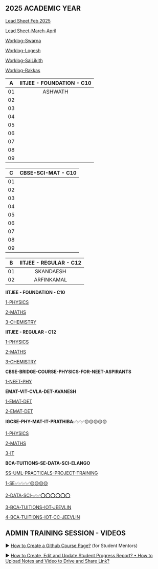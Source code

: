 ## 2025 ACADEMIC YEAR 

[Lead Sheet Feb 2025](https://docs.google.com/spreadsheets/d/126IiNOcW2TH9hPT_Xye7feBFNoM1kE7deBm9-gkttG8)

[Lead Sheet-March-April](https://docs.google.com/spreadsheets/d/1S5_KOTyVdoYDJj2dZ2pmyaVMRDxXA29WtM_Ma2o9KJw/edit?usp=sharing)

[Worklog-Swarna](https://docs.google.com/spreadsheets/d/14vCjoVoGxSsltbT8CrLvAfsJLjgp9XhkahDwZj7wOvc/edit?gid=0#gid=0)

[Worklog-Logesh](https://docs.google.com/spreadsheets/d/10racHax9T_XT3Ng63xZfoVRe_v0duMRIYWm8GRgQuuE/edit?gid=0#gid=0)

[Worklog-SaiLikith](https://docs.google.com/spreadsheets/d/1hwdz5xVRqm_k7jDQTVw2YcChMdNHTOAQ3lNqhJxh-5E/edit?gid=0#gid=0)

[Worklog-Rakkas]()

| A  |  IITJEE \- FOUNDATION \- C10|   
| -- | :----------------:  | 
| 01 | ASHWATH             |
| 02 | |
| 03 | |
| 04 | |
| 05 | |
| 06 | |
| 07 | |
| 08 | |
| 09 | |

| C  |  CBSE-SCI-MAT \- C10|   
| -- | :----------------:  | 
| 01 | |
| 02 | |
| 03 | |
| 04 | |
| 05 | |
| 06 | |
| 07 | |
| 08 | |
| 09 | |

| B |  IITJEE \- REGULAR \- C12 |      
| -- | :-----------------: | 
| 01 | SKANDAESH           |
| 02 | ARFINKAMAL          |

**IITJEE \- FOUNDATION \- C10**

[1-PHYSICS]()

[2-MATHS]()

[3-CHEMISTRY]()

**IITJEE \- REGULAR \- C12**

[1-PHYSICS]()

[2-MATHS]()

[3-CHEMISTRY]()

**CBSE-BRIDGE-COURSE-PHYSICS-FOR-NEET-ASPIRANTS**

[1-NEET-PHY](https://docs.google.com/spreadsheets/d/1_oon5PPKLjbycwnK7T12-Ow58Wb_diMBDD_MCGcFxXs/edit?gid=0#gid=0)

**EMAT-VIT-CVLA-DET-AVANESH**

[1-EMAT-DET](https://docs.google.com/spreadsheets/d/1SfGbstA-clR4Y32I66niS7sin8Mjdw4rqa3Rjsvt9Iw/edit?gid=1340204163#gid=1340204163)

[2-EMAT-DET](https://docs.google.com/spreadsheets/d/1SfGbstA-clR4Y32I66niS7sin8Mjdw4rqa3Rjsvt9Iw/edit?gid=1340204163#gid=1340204163)

**IGCSE-PHY-MAT-IT-PRATHIBA**✅✅✅🟡🟡🟡🟡🟡

[1-PHYSICS](https://docs.google.com/spreadsheets/d/1GlCpRSJMBM7BnzPLUSDh2_CB7iFHd3u0vxUjGOEAN4I/edit?gid=0#gid=0)

[2-MATHS](https://docs.google.com/spreadsheets/d/1GlCpRSJMBM7BnzPLUSDh2_CB7iFHd3u0vxUjGOEAN4I/edit?gid=0#gid=0)

[3-IT](https://docs.google.com/spreadsheets/d/1GlCpRSJMBM7BnzPLUSDh2_CB7iFHd3u0vxUjGOEAN4I/edit?gid=0#gid=0)

**BCA-TUITIONS-SE-DATA-SCI-ELANGO**

[SS-UML-PRACTICALS-PROJECT-TRAINING](https://docs.google.com/spreadsheets/d/1UnI5NoHJinNmZTJs9HP1KekqQVem3V21e94YtQhlN8g/edit?usp=sharing)

[1-SE✅✅✅✅🟡🟡🟡🟡](https://docs.google.com/spreadsheets/d/1CRtOfhOfigTTOe3h_IfOhaURcFGBw0PNk92AZ8N3jO4/edit?gid=0#gid=0)

[2-DATA-SCI-✅✅⭕⭕⭕⭕⭕⭕](https://docs.google.com/spreadsheets/d/1eIPKxsRLH85ptp4BnFOkLi0z9H2jJ4DwBAsZRgWad4I/edit?gid=0#gid=0)

[3-BCA-TUITIONS-IOT-JEEVLIN](https://docs.google.com/spreadsheets/d/1q1StsdZJGJ-wMidQ2uHuVhbZEauFcipqhVQj_i3iTHc/edit?usp=sharing)

[4-BCA-TUITIONS-IOT-CC-JEEVLIN](https://docs.google.com/spreadsheets/d/10kfoFLhf61kmkZ9JjUllVJ68nRKm87Z4S2AgEElelYM/edit?usp=sharing)

## ADMIN TRAINING SESSION - VIDEOS

▶️ [How to Create a Github Course Page?](https://youtu.be/wn_yz1gO6lo) (for Student Mentors)

▶️ [How to Create, Edit and Update Student Progress Report? • How to Upload Notes and Video to Drive and Share Link?](https://youtu.be/b4WJ-5OIg_w)
